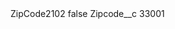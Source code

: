 <?xml version="1.0" encoding="UTF-8"?>
<CustomMetadata xmlns="http://soap.sforce.com/2006/04/metadata" xmlns:xsi="http://www.w3.org/2001/XMLSchema-instance" xmlns:xsd="http://www.w3.org/2001/XMLSchema">
    <label>ZipCode2102</label>
    <protected>false</protected>
    <values>
        <field>Zipcode__c</field>
        <value xsi:type="xsd:string">33001</value>
    </values>
</CustomMetadata>
